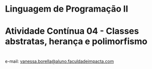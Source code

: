 #  Linguagem de Programação II
# Atividade Contínua 04 - Classes abstratas, herança e polimorfismo
#
e-mail:  vanessa.borella@aluno.faculdadeimpacta.com

